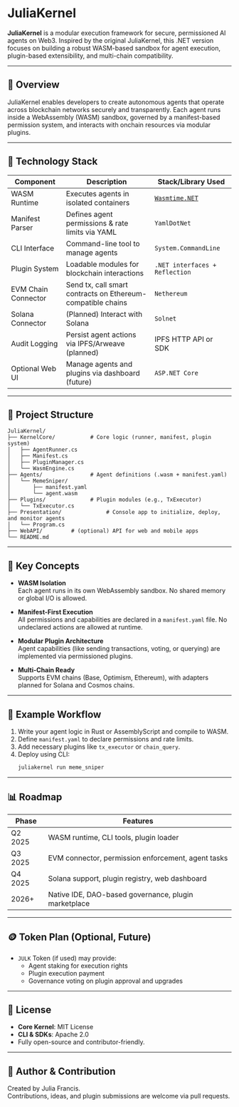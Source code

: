 # JuliaKernel

**JuliaKernel** is a modular execution framework for secure, permissioned AI agents on Web3. Inspired by the original JuliaKernel, this .NET version focuses on building a robust WASM-based sandbox for agent execution, plugin-based extensibility, and multi-chain compatibility.

---

## 🚀 Overview

JuliaKernel enables developers to create autonomous agents that operate across blockchain networks securely and transparently. Each agent runs inside a WebAssembly (WASM) sandbox, governed by a manifest-based permission system, and interacts with onchain resources via modular plugins.

---

## 💪 Technology Stack

| Component           | Description                                                 | Stack/Library Used                                                    |
| ------------------- | ----------------------------------------------------------- | --------------------------------------------------------------------- |
| WASM Runtime        | Executes agents in isolated containers                      | [`Wasmtime.NET`](https://github.com/bytecodealliance/wasmtime-dotnet) |
| Manifest Parser     | Defines agent permissions & rate limits via YAML            | `YamlDotNet`                                                          |
| CLI Interface       | Command-line tool to manage agents                          | `System.CommandLine`                                                  |
| Plugin System       | Loadable modules for blockchain interactions                | `.NET interfaces + Reflection`                                        |
| EVM Chain Connector | Send tx, call smart contracts on Ethereum-compatible chains | `Nethereum`                                                           |
| Solana Connector    | (Planned) Interact with Solana                              | `Solnet`                                                              |
| Audit Logging       | Persist agent actions via IPFS/Arweave (planned)            | IPFS HTTP API or SDK                                                  |
| Optional Web UI     | Manage agents and plugins via dashboard (future)            | `ASP.NET Core`                                                        |

---

## 📂 Project Structure

```text
JuliaKernel/
├── KernelCore/           # Core logic (runner, manifest, plugin system)
│   ├── AgentRunner.cs
│   ├── Manifest.cs
│   ├── PluginManager.cs
│   └── WasmEngine.cs
├── Agents/               # Agent definitions (.wasm + manifest.yaml)
│   └── MemeSniper/
│       ├── manifest.yaml
│       └── agent.wasm
├── Plugins/              # Plugin modules (e.g., TxExecutor)
│   └── TxExecutor.cs
├── Presentation/              # Console app to initialize, deploy, and monitor agents
│   └── Program.cs
├── WebAPI/         # (optional) API for web and mobile apps
└── README.md
```

---

## 🧹 Key Concepts

- **WASM Isolation**  
  Each agent runs in its own WebAssembly sandbox. No shared memory or global I/O is allowed.

- **Manifest-First Execution**  
  All permissions and capabilities are declared in a `manifest.yaml` file. No undeclared actions are allowed at runtime.

- **Modular Plugin Architecture**  
  Agent capabilities (like sending transactions, voting, or querying) are implemented via permissioned plugins.

- **Multi-Chain Ready**  
  Supports EVM chains (Base, Optimism, Ethereum), with adapters planned for Solana and Cosmos chains.

---

## 🔧 Example Workflow

1. Write your agent logic in Rust or AssemblyScript and compile to WASM.
2. Define `manifest.yaml` to declare permissions and rate limits.
3. Add necessary plugins like `tx_executor` or `chain_query`.
4. Deploy using CLI:
   ```bash
   juliakernel run meme_sniper
   ```

---

## 📊 Roadmap

| Phase   | Features                                             |
| ------- | ---------------------------------------------------- |
| Q2 2025 | WASM runtime, CLI tools, plugin loader               |
| Q3 2025 | EVM connector, permission enforcement, agent tasks   |
| Q4 2025 | Solana support, plugin registry, web dashboard       |
| 2026+   | Native IDE, DAO-based governance, plugin marketplace |

---

## 🪙 Token Plan (Optional, Future)

- `JULK` Token (if used) may provide:
  - Agent staking for execution rights
  - Plugin execution payment
  - Governance voting on plugin approval and upgrades

---

## 📄 License

- **Core Kernel**: MIT License  
- **CLI & SDKs**: Apache 2.0  
- Fully open-source and contributor-friendly.

---

## 👷 Author & Contribution

Created by Julia Francis.  
Contributions, ideas, and plugin submissions are welcome via pull requests.
